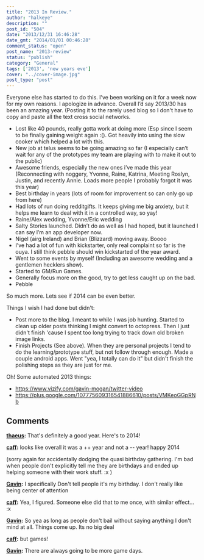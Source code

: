```yaml
---
title: "2013 In Review."
author: "halkeye"
description: ""
post_id: "504"
date: "2013/12/31 16:46:28"
date_gmt: "2014/01/01 00:46:28"
comment_status: "open"
post_name: "2013-review"
status: "publish"
category: "General"
tags: ['2013', 'new years eve']
cover: "../cover-image.jpg"
post_type: "post"
---
```


Everyone else has started to do this. I’ve been working on it for a week now for my own reasons. I apologize in advance. Overall I’d say 2013/30 has been an amazing year. (Posting it to the rarely used blog so I don't have to copy and paste all the text cross social networks.

*   Lost like 40 pounds, really gotta work at doing more (Esp since I seem to be finally gaining weight again :(). Got heavily into using the slow cooker which helped a lot with this.
*   New job at telus seems to be going amazing so far (I especially can’t wait for any of the prototypes my team are playing with to make it out to the public)
*   Awesome friends, especially the new ones i’ve made this year (Reconnecting with noggery, Yvonne, Raine, Katrina, Meeting Roslyn, Justin, and recently Annie. Loads more people I probably forgot it was this year)
*   Best birthday in years (lots of room for improvement so can only go up from here)
*   Had lots of run doing redditgifts. It keeps giving me big anxiety, but it helps me learn to deal with it in a controlled way, so yay!
*   Raine/Alex wedding, Yvonne/Eric wedding
*   Salty Stories launched. Didn’t do as well as I had hoped, but it launched I can say I’m an app developer now.
*   Nigel (airg Ireland) and Brian (Blizzard) moving away. Boooo
*   I’ve had a lot of fun with kickstarter, only real complaint so far is the ouya. I still think pebble should win kickstarted of the year award.
*   Went to some events by myself (Including an awesome wedding and a gentlemen hecklers show).
*   Started to GM/Run Games.
*   Generally focus more on the good, try to get less caught up on the bad.
*   Pebble

So much more. Lets see if 2014 can be even better.

Things I wish I had done but didn't:
*   Post more to the blog. I meant to while I was job hunting. Started to clean up older posts thinking I might convert to octopress. Then I just didn't finish 'cause I spent too long trying to track down old broken image links.
*   Finish Projects (See above). When they are personal projects I tend to do the learning/prototype stuff, but not follow through enough. Made a couple android apps. Went "yea, I totally can do it" but didn't finish the polishing steps as they are just for me.

Oh! Some automated 2013 things:
*   https://www.vizify.com/gavin-mogan/twitter-video
*   https://plus.google.com/107775609316541886610/posts/VMKeoGGpRNb

## Comments

**[thaeus](#5717 "2013-12-31 17:03:00"):** That's definitely a good year. Here's to 2014!

**[caff](#5718 "2013-12-31 22:40:00"):** looks like overall it was a ++ year and not a -- year! happy 2014


(sorry again for accidentally dodging the quasi birthday gathering. I'm bad when people don't explicitly tell me they are birthdays and ended up helping someone with their work stuff. :x )

**[Gavin](#5719 "2013-12-31 22:46:00"):** I specifically Don't tell people it's my birthday. I don't really like being center of attention

**[caff](#5720 "2013-12-31 22:56:00"):** Yea, I figured. Someone else did that to me once, with similar effect... :x

**[Gavin](#5721 "2013-12-31 22:59:00"):** So yea as long as people don't bail without saying anything I don't mind at all. Things come up. Its no big deal

**[caff](#5722 "2013-12-31 22:59:00"):** but games!

**[Gavin](#5723 "2013-12-31 23:06:00"):** There are always going to be more game days.

